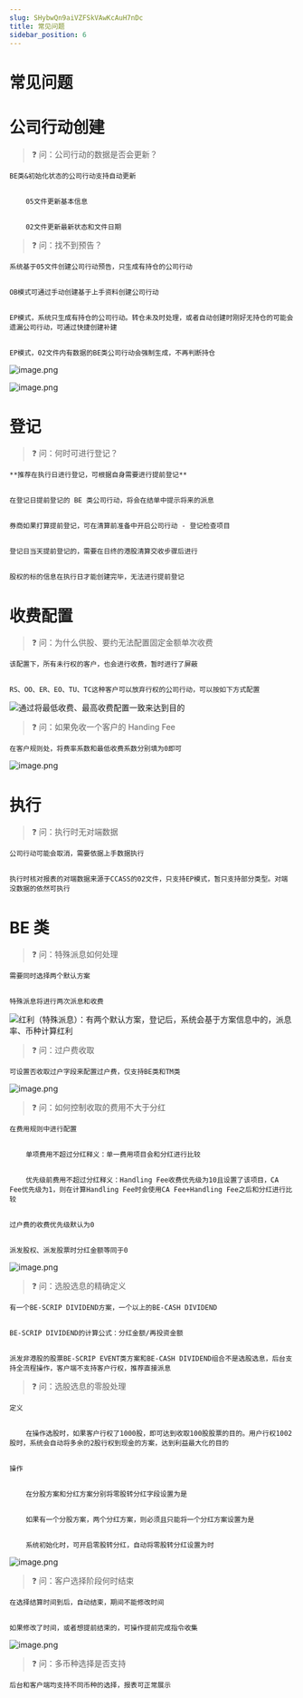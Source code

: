 ```yaml
---
slug: SHybwQn9aiVZFSkVAwKcAuH7nDc
title: 常见问题
sidebar_position: 6
---
```



# 常见问题


# 公司行动创建


> ❓ 问：公司行动的数据是否会更新？


    BE类&初始化状态的公司行动支持自动更新


        05文件更新基本信息


        02文件更新最新状态和文件日期


> ❓ 问：找不到预告？


    系统基于05文件创建公司行动预告，只生成有持仓的公司行动


    OB模式可通过手动创建基于上手资料创建公司行动


    EP模式，系统只生成有持仓的公司行动。转仓未及时处理，或者自动创建时刚好无持仓的可能会遗漏公司行动，可通过快捷创建补建


    EP模式，02文件内有数据的BE类公司行动会强制生成，不再判断持仓


![image.png](/assets/860ebbf8bc3858ddf9c85fc4caedc169.png)


![image.png](/assets/bf298220ad9e94749ee6ba07dc4211c9.png)


# 登记


> ❓ 问：何时可进行登记？


    **推荐在执行日进行登记，可根据自身需要进行提前登记**


    在登记日提前登记的 BE 类公司行动，将会在结单中提示将来的派息


    券商如果打算提前登记，可在清算前准备中开启公司行动 - 登记检查项目


    登记日当天提前登记的，需要在日终的港股清算交收步骤后进行


    股权的标的信息在执行日才能创建完毕，无法进行提前登记


# 收费配置


> ❓ 问：为什么供股、要约无法配置固定金额单次收费


    该配置下，所有未行权的客户，也会进行收费，暂时进行了屏蔽


    RS、OO、ER、EO、TU、TC这种客户可以放弃行权的公司行动，可以按如下方式配置


![通过将最低收费、最高收费配置一致来达到目的](/assets/57a5feb45ce4728b3b62178fe5c42e27.png)


> ❓ 问：如果免收一个客户的 Handing Fee


    在客户规则处，将费率系数和最低收费系数分别填为0即可


![image.png](/assets/cffd56c751c80f327662a5116661a44d.png)


# 执行


> ❓ 问：执行时无对端数据


    公司行动可能会取消，需要依据上手数据执行


    执行时核对报表的对端数据来源于CCASS的02文件，只支持EP模式，暂只支持部分类型。对端没数据的依然可执行


# BE 类


> ❓ 问：特殊派息如何处理


    需要同时选择两个默认方案


    特殊派息将进行两次派息和收费


![红利（特殊派息）：有两个默认方案，登记后，系统会基于方案信息中的，派息率、币种计算红利](/assets/6c65b0efbbf97a6b4413d496d522decc.png)


> ❓ 问：过户费收取


    可设置否收取过户字段来配置过户费，仅支持BE类和TM类


![image.png](/assets/0c70c50bb8695e43f13397281e3ee39c.png)


> ❓ 问：如何控制收取的费用不大于分红


    在费用规则中进行配置


        单项费用不超过分红释义：单一费用项目会和分红进行比较


        优先级前费用不超过分红释义：Handling Fee收费优先级为10且设置了该项目，CA Fee优先级为1，则在计算Handling Fee时会使用CA Fee+Handling Fee之后和分红进行比较


    过户费的收费优先级默认为0


    派发股权、派发股票时分红金额等同于0


![image.png](/assets/8c6f5c88b5dfbe41b8837f94f231d26e.png)


> ❓ 问：选股选息的精确定义


    有一个BE-SCRIP DIVIDEND方案，一个以上的BE-CASH DIVIDEND


    BE-SCRIP DIVIDEND的计算公式：分红金额/再投资金额


    派发非港股的股票BE-SCRIP EVENT类方案和BE-CASH DIVIDEND组合不是选股选息，后台支持全流程操作，客户端不支持客户行权，推荐直接派息


> ❓ 问：选股选息的零股处理


    定义


        在操作选股时，如果客户行权了1000股，即可达到收取100股股票的目的。用户行权1002股时，系统会自动将多余的2股行权到现金的方案，达到利益最大化的目的


    操作


        在分股方案和分红方案分别将零股转分红字段设置为是


        如果有一个分股方案，两个分红方案，则必须且只能将一个分红方案设置为是


        系统初始化时，可开启零股转分红，自动将零股转分红设置为时


![image.png](/assets/fb813ecb348054090f4bbe1da2a852c4.png)


> ❓ 问：客户选择阶段何时结束


    在选择结算时间到后，自动结束，期间不能修改时间


    如果修改了时间，或者想提前结束的，可操作提前完成指令收集


![image.png](/assets/20532919798b5f5d0ca36ba5ed6c2822.png)


> ❓ 问：多币种选择是否支持


    后台和客户端均支持不同币种的选择，报表可正常展示

